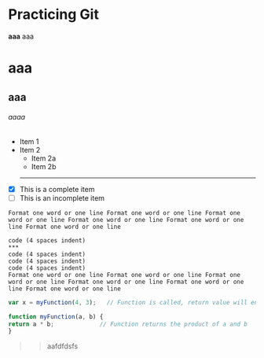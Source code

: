# Practicing Git

**aaa**
aaa
# aaa

## aaa

###### aaaa

* Item 1
* Item 2
  * Item 2a
  * Item 2b
  ---
- [x] This is a complete item
- [ ] This is an incomplete item

`Format one word or one line Format one word or one line Format one word or one line Format one word or one line Format one word or one line Format one word or one line`

    code (4 spaces indent)
    ***
    code (4 spaces indent)
    code (4 spaces indent)
    code (4 spaces indent)
    Format one word or one line Format one word or one line Format one word or one line Format one word or one line Format one word or one line Format one word or one line
```js
var x = myFunction(4, 3);   // Function is called, return value will end up in x

function myFunction(a, b) {
return a * b;             // Function returns the product of a and b
}
```

>>aafdfdsfs
